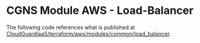 # CGNS Module AWS - Load-Balancer

The following code references what is published at [CloudGuardIaaS/terraform/aws/modules/common/load_balancer](https://github.com/CheckPointSW/CloudGuardIaaS/tree/master/terraform/aws/modules/common/load_balancer).
